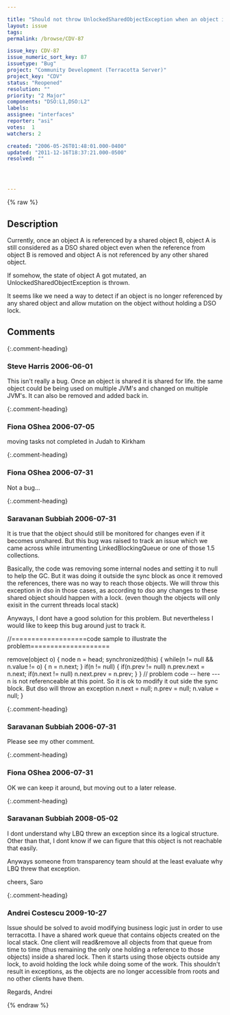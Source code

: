 ```yaml
---

title: "Should not throw UnlockedSharedObjectException when an object is no longer referenced by a shared object"
layout: issue
tags: 
permalink: /browse/CDV-87

issue_key: CDV-87
issue_numeric_sort_key: 87
issuetype: "Bug"
project: "Community Development (Terracotta Server)"
project_key: "CDV"
status: "Reopened"
resolution: ""
priority: "2 Major"
components: "DSO:L1,DSO:L2"
labels: 
assignee: "interfaces"
reporter: "asi"
votes:  1
watchers: 2

created: "2006-05-26T01:48:01.000-0400"
updated: "2011-12-16T18:37:21.000-0500"
resolved: ""




---
```


{% raw %}

## Description

<div markdown="1" class="description">

Currently, once an object A is referenced by a shared object B, object A is still considered as a DSO shared object even when the reference from object B is removed and object A is not referenced by any other shared object.

If somehow, the state of object A got mutated, an UnlockedSharedObjectException is thrown.

It seems like we need a way to detect if an object is no longer referenced by any shared object and allow mutation on the object without holding a DSO lock.



</div>

## Comments


{:.comment-heading}
### **Steve Harris** <span class="date">2006-06-01</span>

<div markdown="1" class="comment">

This isn't really a bug. Once an object is shared it is shared for life. the same object could be being used on multiple JVM's and changed on multiple JVM's. It can also be removed and added back in.

</div>


{:.comment-heading}
### **Fiona OShea** <span class="date">2006-07-05</span>

<div markdown="1" class="comment">

moving tasks not completed in Judah to Kirkham

</div>


{:.comment-heading}
### **Fiona OShea** <span class="date">2006-07-31</span>

<div markdown="1" class="comment">

Not a bug...

</div>


{:.comment-heading}
### **Saravanan Subbiah** <span class="date">2006-07-31</span>

<div markdown="1" class="comment">

It is true that the object should still be monitored for changes even if it becomes unshared. But this bug was raised to track an issue which we came across while intrumenting LinkedBlockingQueue or one of those 1.5 collections.

Basically, the code was removing some internal nodes and setting it to null to help the GC. But it was doing it outside the sync block as once it removed the references, there was no way to reach those objects. We will throw this exception in dso in those cases, as according to dso any changes to these shared object should happen with a lock. (even though the objects will only exisit in the current threads local stack)

Anyways, I dont have a good solution for this problem. But nevertheless I would like to keep this bug around just to track it.

//===================code sample to illustrate the problem====================

remove(object o) \{
   node n = head;
   synchronized(this) \{
      while(n != null && n.value != o) {
         n = n.next;
      }
      if(n != null) {
         if(n.prev != null) n.prev.next = n.next;
         if(n.next != null) n.next.prev = n.prev;
      }
   \}
  // problem code -- here --- n is not referenceable at this point. So it is ok to modify it out side the sync block. But dso will throw an exception
  n.next = null;
  n.prev = null;
  n.value = null;
\}



</div>


{:.comment-heading}
### **Saravanan Subbiah** <span class="date">2006-07-31</span>

<div markdown="1" class="comment">

Please see my other comment.

</div>


{:.comment-heading}
### **Fiona OShea** <span class="date">2006-07-31</span>

<div markdown="1" class="comment">

OK we can keep it around, but moving out to a later release.

</div>


{:.comment-heading}
### **Saravanan Subbiah** <span class="date">2008-05-02</span>

<div markdown="1" class="comment">

I dont understand why LBQ threw an exception since its a logical structure. Other than that, I dont know if we can figure that this object is not reachable that easily.

Anyways someone from transparency team should at the least evaluate why LBQ threw that exception.

cheers,
Saro

</div>


{:.comment-heading}
### **Andrei Costescu** <span class="date">2009-10-27</span>

<div markdown="1" class="comment">

Issue should be solved to avoid modifying business logic just in order to use terracotta. I have a shared work queue that contains objects created on the local stack. One client will read&remove all objects from that queue from time to time (thus remaining the only one holding a reference to those objects) inside a shared lock. Then it starts using those objects outside any lock, to avoid holding the lock while doing some of the work. This shouldn't result in exceptions, as the objects are no longer accessible from roots and no other clients have them.

Regards,
Andrei

</div>



{% endraw %}
